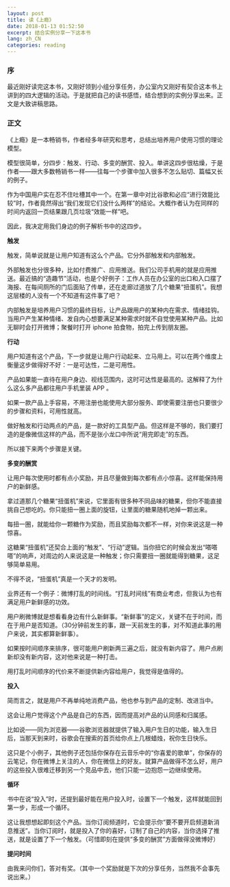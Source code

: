 ```yaml
---
layout: post
title: 读《上瘾》
date: 2018-01-13 01:52:50
excerpt: 结合实例分享一下这本书
lang: zh_CN
categories: reading
---
```


### 序

最近刚好读完这本书，又刚好领到小组分享任务，办公室内又刚好有契合这本书上讲到的四大逻辑的活动。于是就把自己的读书感悟，结合想到的实例分享出来。正文是大致讲稿思路。

### 正文

《上瘾》是一本畅销书，作者经多年研究和思考，总结出培养用户使用习惯的理论模型。

模型很简单，分四步：触发、行动、多变的酬赏、投入。单讲这四步很枯燥，于是作者——跟大多数畅销书一样——往每一个步骤中加入很多不怎么贴切、篇幅又长的例子。

作为中国用户实在忍不住吐槽其中一个。在第一章中对比谷歌和必应“进行效能比较”时，作者竟然得出“我们发现它们没什么两样”的结论。大概作者认为在同样的时间内返回一页结果跟几页垃圾“效能一样”吧。

因此，我决定用我们身边的例子解析书中的这四步。

**触发**

触发，简单说就是让用户知道有这么个产品。它分外部触发和内部触发。

外部触发也分很多种，比如付费推广、应用推送。我们公司手机用的就是应用推送。最近搞的“造趣节”活动，也是个好例子：工作人员在办公室的出口和入口摆了海报、在每间厕所的门后面贴了传单，还在走廊过道放了几个糖果“扭蛋机”。我想这层楼的人没有一个不知道有这件事了吧？

内部触发是培养用户习惯的最终目标，让产品跟用户的某种内在需求、情绪挂钩。当用户产生某种情绪、发自内心想要满足某种需求时就不自觉使用某种产品。比如无聊时会打开微博；聚餐时打开 iphone 拍食物，拍完上传到朋友圈。

**行动**

用户知道有这个产品，下一步就是让用户行动起来、立马用上。可以在两个维度上衡量这步做得好不好：一是可达性，二是可用性。

产品如果能一直待在用户身边、视线范围内，这时可达性是最高的。这解释了为什么这么多产品都往用户手机里装 APP 。

如果一款产品上手容易，不用注册也能使用大部分服务、即使需要注册也只要很少的步骤和资料，可用性就高。

做好触发和行动两点的产品，是一款好的工具型产品。但这样是不够的，我们要打造的是像微信这样的产品，而不是张小龙口中所说“用完即走”的东西。

所以接下来两个步骤是关键。

**多变的酬赏**

让用户每次使用时都有点小奖励，并且尽量做到每次都有点小惊喜。这样能保持用户的新鲜感。

拿过道那几个糖果“扭蛋机”来说，它里面有很多种不同品味的糖果，但你不能直接挑自己想吃的。你只能扭一圈上面的旋钮，让里面的糖果随机地掉一颗出来。

每扭一圈，就能给你一颗糖作为奖励，而且奖励每次都不一样，对你来说这是一种惊喜。

这糖果“扭蛋机”还契合上面的“触发”、“行动”逻辑。当你扭它的时候会发出“嗒嗒嗒”的响声，对周边的人来说这是一种触发；你只需要扭一圈就能得到糖果，这足够简单易用。

不得不说，“扭蛋机”真是一个天才的发明。

业界还有一个例子：微博打乱的时间线。“打乱时间线”有商业考虑，但我认为也有满足用户新鲜感的功效。

用户刷微博就是想看看身边有什么新鲜事。“新鲜事”的定义，关键不在于时间，而在于用户是否知道。（30分钟前发生的事，跟一天前发生的事，对不知道此事的用户来说，其实都算新鲜事）。

如果按时间顺序来排序，很可能用户刷新两三遍之后，就没有新内容了。用户点刷新却没有新内容，这对他来说是一种打击。

用打乱时间顺序的代价来不断提供新内容给用户，我觉得是值得的。

**投入**

简而言之，就是用户不再单纯地消费产品，他也参与到产品的定制、改进当中。

这会让用户觉得这个产品是自己的东西，因而提高对产品的认同感和归属感。

比如说——同为浏览器——谷歌浏览器就提供了输入用户生日的功能，输入生日后，当那天到来时，谷歌会在搜索的首页给你点上几根蜡烛，祝你生日快乐。

这只是个小例子，其他例子还包括你保存在云音乐中的“你喜爱的歌单”，你保存的云笔记，你在微博上关注的人，你在微信上的好友。就算产品做得不怎么好，用户的这些投入很难迁移到另一个竞品中去，他们只能一边抱怨一边继续使用。

**循环**

书中在说“投入”时，还提到最好能在用户投入时，设置下一个触发，这样就能回到第一步，形成一个循环。

这让我想想起即刻这个产品。当你订阅频道时，它会提示你“要不要开启频道新消息推送”。当你订阅时，就是投入了你的喜好，订制了自己的内容，当你选择了推送，就是设置了下一个触发。（可惜即刻在提供“多变的酬赏”方面做得没微博好）

**提问时间**

由我来问你们，答对有奖。（其中一个奖励就是下次的分享任务，当然我不会事先说出来。）